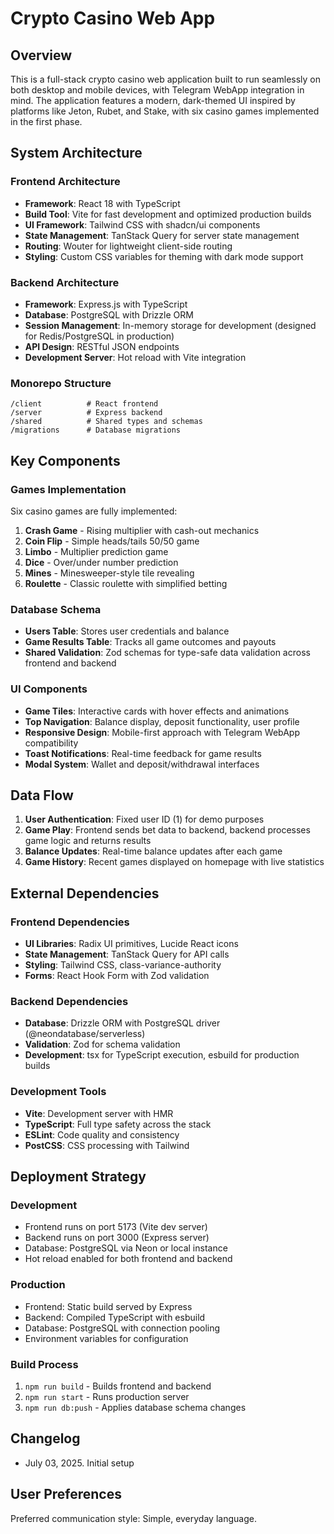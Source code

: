 # Crypto Casino Web App

## Overview

This is a full-stack crypto casino web application built to run seamlessly on both desktop and mobile devices, with Telegram WebApp integration in mind. The application features a modern, dark-themed UI inspired by platforms like Jeton, Rubet, and Stake, with six casino games implemented in the first phase.

## System Architecture

### Frontend Architecture
- **Framework**: React 18 with TypeScript
- **Build Tool**: Vite for fast development and optimized production builds
- **UI Framework**: Tailwind CSS with shadcn/ui components
- **State Management**: TanStack Query for server state management
- **Routing**: Wouter for lightweight client-side routing
- **Styling**: Custom CSS variables for theming with dark mode support

### Backend Architecture
- **Framework**: Express.js with TypeScript
- **Database**: PostgreSQL with Drizzle ORM
- **Session Management**: In-memory storage for development (designed for Redis/PostgreSQL in production)
- **API Design**: RESTful JSON endpoints
- **Development Server**: Hot reload with Vite integration

### Monorepo Structure
```
/client          # React frontend
/server          # Express backend
/shared          # Shared types and schemas
/migrations      # Database migrations
```

## Key Components

### Games Implementation
Six casino games are fully implemented:
1. **Crash Game** - Rising multiplier with cash-out mechanics
2. **Coin Flip** - Simple heads/tails 50/50 game
3. **Limbo** - Multiplier prediction game
4. **Dice** - Over/under number prediction
5. **Mines** - Minesweeper-style tile revealing
6. **Roulette** - Classic roulette with simplified betting

### Database Schema
- **Users Table**: Stores user credentials and balance
- **Game Results Table**: Tracks all game outcomes and payouts
- **Shared Validation**: Zod schemas for type-safe data validation across frontend and backend

### UI Components
- **Game Tiles**: Interactive cards with hover effects and animations
- **Top Navigation**: Balance display, deposit functionality, user profile
- **Responsive Design**: Mobile-first approach with Telegram WebApp compatibility
- **Toast Notifications**: Real-time feedback for game results
- **Modal System**: Wallet and deposit/withdrawal interfaces

## Data Flow

1. **User Authentication**: Fixed user ID (1) for demo purposes
2. **Game Play**: Frontend sends bet data to backend, backend processes game logic and returns results
3. **Balance Updates**: Real-time balance updates after each game
4. **Game History**: Recent games displayed on homepage with live statistics

## External Dependencies

### Frontend Dependencies
- **UI Libraries**: Radix UI primitives, Lucide React icons
- **State Management**: TanStack Query for API calls
- **Styling**: Tailwind CSS, class-variance-authority
- **Forms**: React Hook Form with Zod validation

### Backend Dependencies
- **Database**: Drizzle ORM with PostgreSQL driver (@neondatabase/serverless)
- **Validation**: Zod for schema validation
- **Development**: tsx for TypeScript execution, esbuild for production builds

### Development Tools
- **Vite**: Development server with HMR
- **TypeScript**: Full type safety across the stack
- **ESLint**: Code quality and consistency
- **PostCSS**: CSS processing with Tailwind

## Deployment Strategy

### Development
- Frontend runs on port 5173 (Vite dev server)
- Backend runs on port 3000 (Express server)
- Database: PostgreSQL via Neon or local instance
- Hot reload enabled for both frontend and backend

### Production
- Frontend: Static build served by Express
- Backend: Compiled TypeScript with esbuild
- Database: PostgreSQL with connection pooling
- Environment variables for configuration

### Build Process
1. `npm run build` - Builds frontend and backend
2. `npm run start` - Runs production server
3. `npm run db:push` - Applies database schema changes

## Changelog
- July 03, 2025. Initial setup

## User Preferences

Preferred communication style: Simple, everyday language.